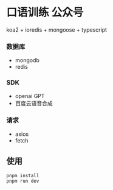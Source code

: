 # 口语训练 公众号

koa2 + ioredis + mongoose + typescript

### 数据库
   - mongodb
   - redis
### SDK
   - openai GPT
   - 百度云语音合成
### 请求
   - axios
   - fetch

## 使用
```
pnpm install
pnpm run dev
```